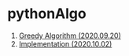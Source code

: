 # pythonAlgo

1. [Greedy Algorithm (2020.09.20)](https://seryoungshim.github.io/Algorithm/greedy/)  
2. [Implementation (2020.10.02)](https://seryoungshim.github.io/Algorithm/Implement/)  
